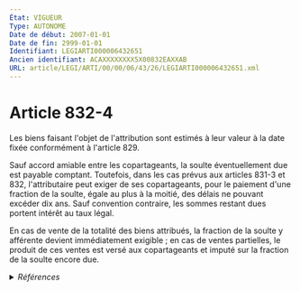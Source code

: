 ```yaml
---
État: VIGUEUR
Type: AUTONOME
Date de début: 2007-01-01
Date de fin: 2999-01-01
Identifiant: LEGIARTI000006432651
Ancien identifiant: ACAXXXXXXXX5X00832EAXXAB
URL: article/LEGI/ARTI/00/00/06/43/26/LEGIARTI000006432651.xml
---
```


<h1>Article 832-4</h1>

Les biens faisant l'objet de l'attribution sont estimés à leur valeur à la date
fixée conformément à l'article 829.<br />

Sauf accord amiable entre les copartageants, la soulte éventuellement due est
payable comptant. Toutefois, dans les cas prévus aux articles 831-3 et 832,
l'attributaire peut exiger de ses copartageants, pour le paiement d'une fraction
de la soulte, égale au plus à la moitié, des délais ne pouvant excéder dix ans.
Sauf convention contraire, les sommes restant dues portent intérêt au taux
légal.<br />

En cas de vente de la totalité des biens attribués, la fraction de la soulte y
afférente devient immédiatement exigible ; en cas de ventes partielles, le
produit de ces ventes est versé aux copartageants et imputé sur la fraction de
la soulte encore due.


<details>
  <summary><em>Références</em></summary>

  <h2>Articles faisant référence à l'article</h2>
  
  <ul>
    <li>
      <a href="https://legal.tricoteuses.fr//redirection/LEGIARTI000006433273?vers=git&vers=legifrance">Code civil - article 832 AUTONOME VIGUEUR, en vigueur depuis le 2007-01-01</a> CITATION cible
    </li>
    <li>
      <a href="https://legal.tricoteuses.fr//redirection/LEGIARTI000006433271?vers=git&vers=legifrance">Code civil - article 832 AUTONOME MODIFIE, en vigueur du 1982-07-13 au 2002-07-01</a> CITATION cible
    </li>
    <li>
      <a href="https://legal.tricoteuses.fr//redirection/LEGIARTI000006433272?vers=git&vers=legifrance">Code civil - article 832 AUTONOME MODIFIE, en vigueur du 2002-07-01 au 2007-01-01</a> CITATION cible
    </li>
    <li>
      <a href="https://legal.tricoteuses.fr//redirection/LEGIARTI000030254050?vers=git&vers=legifrance">Code civil - article 831-3 AUTONOME VIGUEUR, en vigueur depuis le 2015-02-18</a> CITATION cible
    </li>
    <li>
      <a href="https://legal.tricoteuses.fr//redirection/LEGIARTI000006432601?vers=git&vers=legifrance">Code civil - article 829 AUTONOME MODIFIE, en vigueur du 1804-03-21 au 2007-01-01</a> CITATION cible
    </li>
    <li>
      <a href="https://legal.tricoteuses.fr//redirection/LEGIARTI000006284837?vers=git&vers=legifrance">LOI n° 2006-728 du 23 juin 2006 portant réforme des successions et des libéralités - article 3 ENTIEREMENT_MODIF</a> MODIFICATION cible
    </li>
    <li>
      <a href="https://legal.tricoteuses.fr//redirection/LEGIARTI000006284838?vers=git&vers=legifrance">LOI n° 2006-728 du 23 juin 2006 portant réforme des successions et des libéralités - article 4 ENTIEREMENT_MODIF</a> MODIFICATION cible
    </li>
    <li>
      <a href="https://legal.tricoteuses.fr//redirection/LEGIARTI000006432602?vers=git&vers=legifrance">Code civil - article 829 AUTONOME VIGUEUR, en vigueur depuis le 2007-01-01</a> CITATION cible
    </li>
    <li>
      <a href="https://legal.tricoteuses.fr//redirection/LEGIARTI000006433398?vers=git&vers=legifrance">Code civil - article 831-3 AUTONOME MODIFIE, en vigueur du 2007-01-01 au 2015-02-18</a> CITATION cible
    </li>
  </ul>
  
  <h2>Références faites par l'article</h2>
  
  <ul>
    <li>
      2006-06-23 MODIFICATION source <a href="https://legal.tricoteuses.fr//redirection/LEGIARTI000006284837?vers=git&vers=legifrance">LOI n° 2006-728 du 23 juin 2006 portant réforme des successions et des libéralités - article 3 ENTIEREMENT_MODIF</a>
    </li>
    <li>
      2006-06-23 MODIFICATION source <a href="https://legal.tricoteuses.fr//redirection/LEGIARTI000006284838?vers=git&vers=legifrance">LOI n° 2006-728 du 23 juin 2006 portant réforme des successions et des libéralités - article 4 ENTIEREMENT_MODIF</a>
    </li>
    <li>
      2999-01-01 CITATION cible <a href="https://legal.tricoteuses.fr//redirection/LEGIARTI000006448197?vers=git&vers=legifrance">Code civil - article 2299 AUTONOME TRANSFERE, en vigueur du 2004-06-01 au 2006-03-24</a>
    </li>
    <li>
      2999-01-01 CITATION cible <a href="https://legal.tricoteuses.fr//redirection/LEGIARTI000019017647?vers=git&vers=legifrance">Code civil - article 2503 AUTONOME VIGUEUR, en vigueur depuis le 2008-06-19</a>
    </li>
    <li>
      2999-01-01 CITATION cible <a href="https://legal.tricoteuses.fr//redirection/LEGIARTI000006450703?vers=git&vers=legifrance">Code civil - article 2505 AUTONOME MODIFIE, en vigueur du 2006-03-24 au 2007-01-01</a>
    </li>
    <li>
      2999-01-01 CITATION cible <a href="https://legal.tricoteuses.fr//redirection/LEGIARTI000006428546?vers=git&vers=legifrance">Code civil - article 515-6 AUTONOME MODIFIE, en vigueur du 2007-01-01 au 2009-01-01</a>
    </li>
    <li>
      2999-01-01 CITATION source <a href="https://legal.tricoteuses.fr//redirection/LEGIARTI000006432601?vers=git&vers=legifrance">Code civil - article 829 AUTONOME MODIFIE, en vigueur du 1804-03-21 au 2007-01-01</a>
    </li>
    <li>
      2999-01-01 CITATION source <a href="https://legal.tricoteuses.fr//redirection/LEGIARTI000006433398?vers=git&vers=legifrance">Code civil - article 831-3 AUTONOME MODIFIE, en vigueur du 2007-01-01 au 2015-02-18</a>
    </li>
    <li>
      2999-01-01 TXT_ASSOCIE cible <a href="https://legal.tricoteuses.fr//redirection/LEGIARTI000006433271?vers=git&vers=legifrance">Code civil - article 832 AUTONOME MODIFIE, en vigueur du 1982-07-13 au 2002-07-01</a>
    </li>
    <li>
      2999-01-01 CITATION source <a href="https://legal.tricoteuses.fr//redirection/LEGIARTI000006433271?vers=git&vers=legifrance">Code civil - article 832 AUTONOME MODIFIE, en vigueur du 1982-07-13 au 2002-07-01</a>
    </li>
    <li>
      2999-01-01 TXT_ASSOCIE cible <a href="https://legal.tricoteuses.fr//redirection/LEGIARTI000006433282?vers=git&vers=legifrance">Code civil - article 832-1 AUTONOME MODIFIE, en vigueur du 2002-07-01 au 2007-01-01</a>
    </li>
    <li>
      2999-01-01 TXT_ASSOCIE cible <a href="https://legal.tricoteuses.fr//redirection/LEGIARTI000006432640?vers=git&vers=legifrance">Code civil - article 832-3 AUTONOME MODIFIE, en vigueur du 1980-07-05 au 2007-01-01</a>
    </li>
    <li>
      CODIFICATION source Loi 1803-04-19
    </li>
  </ul>
</details>
